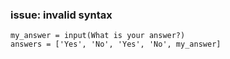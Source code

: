 ### issue: invalid syntax

```
my_answer = input(What is your answer?)
answers = ['Yes', 'No', 'Yes', 'No', my_answer]
```